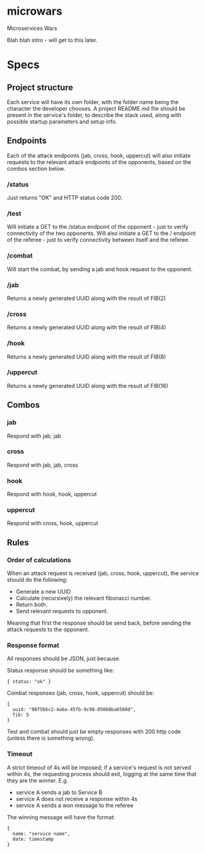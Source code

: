 # microwars
Microservices Wars

Blah blah intro - will get to this later.

# Specs
## Project structure
Each service will have its own folder, with the folder name being the character the developer chooses. A project README.md file should be present in the service's folder, to describe the stack used, along with possible startup parameters and setup info.

## Endpoints
Each of the attack endpoints (jab, cross, hook, uppercut) will also initiate requests to the relevant attack endpoints of the opponents, based on the combos section below.
### /status
Just returns "OK" and HTTP status code 200.
### /test
Will initiate a GET to the /status endpoint of the opponent - just to verify connectivity of the two opponents.
Will also initiate a GET to the / endpoint of the referee - just to verify connectivity between itself and the referee.
### /combat
Will start the combat, by sending a jab and hook request to the opponent.

### /jab
Returns a newly generated UUID along with the result of FIB(2)
### /cross
Returns a newly generated UUID along with the result of FIB(4)
### /hook
Returns a newly generated UUID along with the result of FIB(8)
### /uppercut
Returns a newly generated UUID along with the result of FIB(16)

## Combos
### jab
Respond with jab, jab
### cross
Respond with jab, jab, cross
### hook
Respond with hook, hook, uppercut
### uppercut
Respond with cross, hook, uppercut

## Rules
### Order of calculations
When an attack request is received (jab, cross, hook, uppercut), the service should do the following:
- Generate a new UUID
- Calculate (recursively) the relevant fibonacci number.
- Return both.
- Send relevant requests to opponent.

Meaning that first the response should be send back, before sending the attack requests to the opponent.

### Response format
All responses should be JSON, just because.

Status response should be something like:
```
{ status: "ok" }
```
Combat responses (jab, cross, hook, uppercut) should be:
```
{
  uuid: "08f5bbc2-4a6a-45fb-9c98-05068ba6560d",
  fib: 5
}
```
Test and combat should just be empty responses with 200 http code (unless there is something wrong).

### Timeout
A strict timeout of 4s will be imposed; if a service's request is not served within 4s, the requesting process should exit, logging at the same time that they are the winner.
E.g.
- service A sends a jab to Service B
- service A does not receive a response within 4s
- service A sends a won message to the referee

The winning message will have the format:
```
{
  name: "service name",
  date: timestamp
}
```
